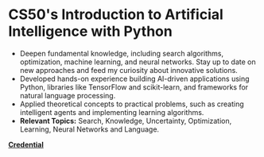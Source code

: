 # CS50's Introduction to Artificial Intelligence with Python

- Deepen fundamental knowledge, including search algorithms, optimization, machine learning, and neural networks. Stay up to date on new approaches and feed my curiosity about innovative solutions.
- Developed hands-on experience building AI-driven applications using Python, libraries like TensorFlow and scikit-learn, and frameworks for natural language processing.
- Applied theoretical concepts to practical problems, such as creating intelligent agents and implementing learning algorithms.
- **Relevant Topics:** Search, Knowledge, Uncertainty, Optimization, Learning, Neural Networks and Language.


[**Credential**](https://certificates.cs50.io/e471ccf6-84d4-4f3f-b74a-dbc0998c60b1)
